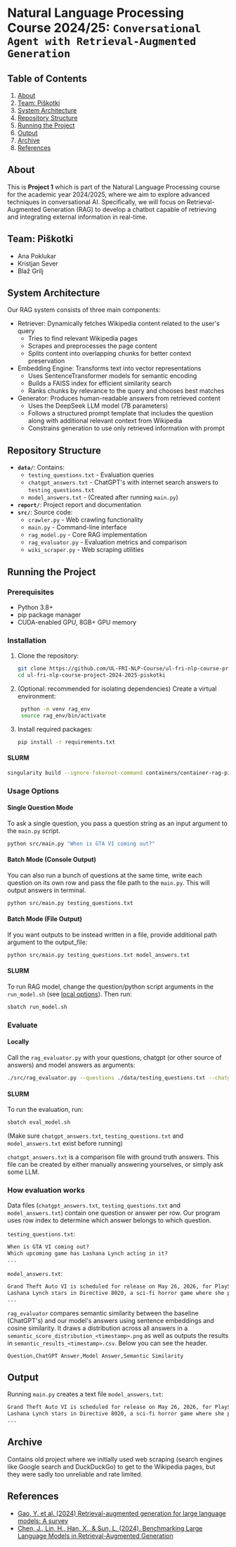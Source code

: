 # Natural Language Processing Course 2024/25: `Conversational Agent with Retrieval-Augmented Generation`

## Table of Contents
1. [About](#about)
2. [Team: Piškotki](#team-piškotki)
3. [System Architecture](#system-architecture)
4. [Repository Structure](#repository-structure)
5. [Running the Project](#running-the-project)
6. [Output](#output)
7. [Archive](#archive)
8. [References](#references)



## About
This is <b>Project 1</b> which is part of the Natural Language Processing course for the academic year 2024/2025, where we aim to explore advanced techniques in conversational AI. Specifically, we will focus on Retrieval-Augmented Generation (RAG) to develop a chatbot capable of retrieving and integrating external information in real-time.



## Team: Piškotki
- Ana Poklukar
- Kristjan Sever
- Blaž Grilj



## System Architecture
Our RAG system consists of three main components:
 - Retriever: Dynamically fetches Wikipedia content related to the user's query
    * Tries to find relevant Wikipedia pages
    * Scrapes and preprocesses the page content
    * Splits content into overlapping chunks for better context preservation
 - Embedding Engine: Transforms text into vector representations
    * Uses SentenceTransformer models for semantic encoding
    * Builds a FAISS index for efficient similarity search
    * Ranks chunks by relevance to the query and chooses best matches
 - Generator: Produces human-readable answers from retrieved content
    * Uses the DeepSeek LLM model (7B parameters)
    * Follows a structured prompt template that includes the question along with additional relevant context from Wikipedia
    * Constrains generation to use only retrieved information with prompt



## Repository Structure  
- **`data/`**: Contains:
  - `testing_questions.txt` - Evaluation queries 
  - `chatgpt_answers.txt` - ChatGPT's with internet search answers to `testing_questions.txt`
  - `model_answers.txt` - (Created after running `main.py`)
- **`report/`**: Project report and documentation
- **`src/`**: Source code:
  - `crawler.py` - Web crawling functionality
  - `main.py` - Command-line interface
  - `rag_model.py` - Core RAG implementation
  - `rag_evaluator.py` - Evaluation metrics and comparison
  - `wiki_scraper.py` - Web scraping utilities



## Running the Project

### Prerequisites
- Python 3.8+
- pip package manager
- CUDA-enabled GPU, 8GB+ GPU memory

### Installation
1. Clone the repository:
   ```bash
   git clone https://github.com/UL-FRI-NLP-Course/ul-fri-nlp-course-project-2024-2025-piskotki.git
   cd ul-fri-nlp-course-project-2024-2025-piskotki
   ```

2. (Optional: recommended for isolating dependencies) Create a virtual environment:
   ```bash
    python -m venv rag_env
    source rag_env/bin/activate
   ```

3. Install required packages:
   ```bash
   pip install -r requirements.txt
   ```
#### SLURM
```bash
singularity build --ignore-fakeroot-command containers/container-rag-piskotki.sif ul-fri-nlp-course-project-2024-2025-piskotki/Singularity.def
```
### Usage Options
#### Single Question Mode
To ask a single question, you pass a question string as an input argument to the `main.py` script.
```bash
python src/main.py "When is GTA VI coming out?"
```

#### Batch Mode (Console Output)
You can also run a bunch of questions at the same time, write each question on its own row and pass the file path to the `main.py`. This will output answers in terminal.
```bash
python src/main.py testing_questions.txt
```

#### Batch Mode (File Output)
If you want outputs to be instead written in a file, provide additional path argument to the output_file:
```bash
python src/main.py testing_questions.txt model_answers.txt
```

#### SLURM
To run RAG model, change the question/python script arguments in the `run_model.sh` (see [local options](#usage-options-local)).
Then run: 
```bash
sbatch run_model.sh
```

### Evaluate
#### Locally
Call the `rag_evaluator.py` with your questions, chatgpt (or other source of answers) and model answers as arguments:
```bash
./src/rag_evaluator.py --questions ./data/testing_questions.txt --chatgpt ./data/chatgpt_answers.txt --model ./data/model_answers.txt
```

#### SLURM
To run the evaluation, run:
```bash
sbatch eval_model.sh
```

(Make sure `chatgpt_answers.txt`, `testing_questions.txt` and `model_answers.txt` exist before running)

`chatgpt_answers.txt` is a comparison file with ground truth answers. This file can be created by either manually answering yourselves, or simply ask some LLM.


### How evaluation works
Data files (`chatgpt_answers.txt`, `testing_questions.txt` and `model_answers.txt`) contain one question or answer per row. Our program uses row index to determine which answer belongs to which question.

`testing_questions.txt`:
```txt
When is GTA VI coming out?
Which upcoming game has Lashana Lynch acting in it?
...
```

`model_answers.txt`:
```txt
Grand Theft Auto VI is scheduled for release on May 26, 2026, for PlayStation 5 and Xbox Series X/S.
Lashana Lynch stars in Directive 8020, a sci-fi horror game where she plays astronaut Brianna Young.
...
```

`rag_evaluator` compares semantic similarity between the baseline (ChatGPT's) and our model's answers using sentence embeddings and cosine similarity. It draws a distribution across all answers in a `semantic_score_distribution_<timestamp>.png` as well as outputs the results in `semantic_results_<timestamp>.csv`. Below you can see the header.

```
Question,ChatGPT Answer,Model Answer,Semantic Similarity
```

## Output
Running `main.py` creates a text file `model_answers.txt`:
```txt
Grand Theft Auto VI is scheduled for release on May 26, 2026, for PlayStation 5 and Xbox Series X/S.
Lashana Lynch stars in Directive 8020, a sci-fi horror game where she plays astronaut Brianna Young.
...
```

## Archive
Contains old project where we initially used web scraping (search engines like Google search and DuckDuckGo) to get to the Wikipedia pages, but they were sadly too unreliable and rate limited.

## References
- [Gao, Y. et al. (2024) Retrieval-augmented generation for large language models: A survey](https://arxiv.org/abs/2312.10997)
- [Chen, J., Lin, H., Han, X., & Sun, L. (2024). Benchmarking Large Language Models in Retrieval-Augmented Generation](https://ojs.aaai.org/index.php/AAAI/article/view/29728)